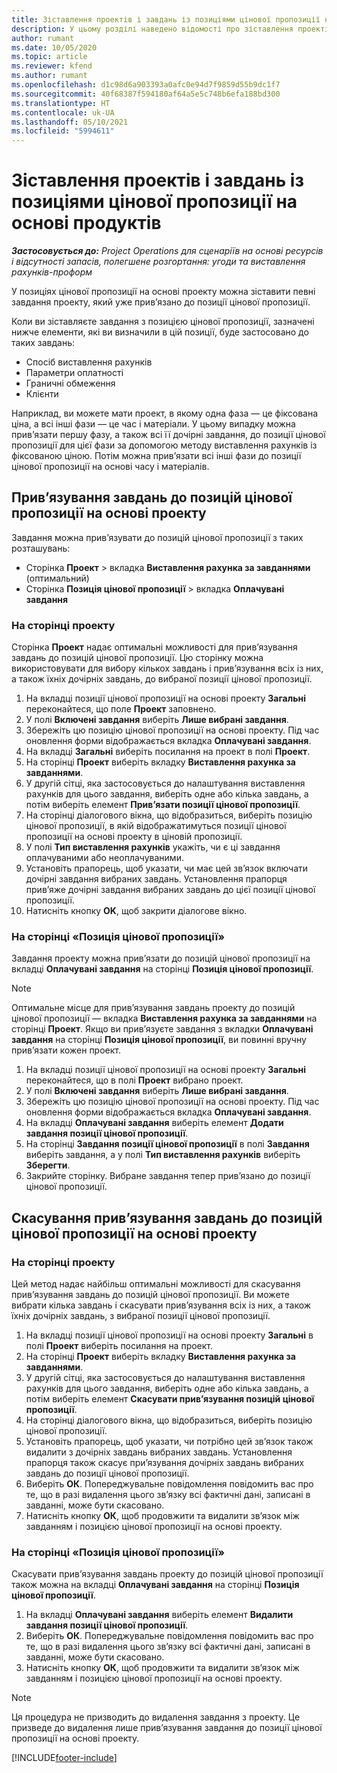 ```yaml
---
title: Зіставлення проектів і завдань із позиціями цінової пропозиції на основі продуктів
description: У цьому розділі наведено відомості про зіставлення проектів і завдань з позицією завдання на основі проекту.
author: rumant
ms.date: 10/05/2020
ms.topic: article
ms.reviewer: kfend
ms.author: rumant
ms.openlocfilehash: d1c98d6a903393a0afc0e94d7f9859d55b9dc1f7
ms.sourcegitcommit: 40f68387f594180af64a5e5c748b6efa188bd300
ms.translationtype: HT
ms.contentlocale: uk-UA
ms.lasthandoff: 05/10/2021
ms.locfileid: "5994611"
---
```

# <a name="map-projects-and-tasks-to-a-project-based-quote-line"></a>Зіставлення проектів і завдань із позиціями цінової пропозиції на основі продуктів

_**Застосовується до:** Project Operations для сценаріїв на основі ресурсів і відсутності запасів, полегшене розгортання: угоди та виставлення рахунків-проформ_

У позиціях цінової пропозиції на основі проекту можна зіставити певні завдання проекту, який уже прив’язано до позиції цінової пропозиції.

Коли ви зіставляєте завдання з позицією цінової пропозиції, зазначені нижче елементи, які ви визначили в цій позиції, буде застосовано до таких завдань:

- Спосіб виставлення рахунків
- Параметри оплатності
- Граничні обмеження
- Клієнти

Наприклад, ви можете мати проект, в якому одна фаза — це фіксована ціна, а всі інші фази — це час і матеріали. У цьому випадку можна прив’язати першу фазу, а також всі її дочірні завдання, до позиції цінової пропозиції для цієї фази за допомогою методу виставлення рахунків із фіксованою ціною. Потім можна прив’язати всі інші фази до позиції цінової пропозиції на основі часу і матеріалів.

## <a name="associate-tasks-to-project-based-quote-lines"></a>Прив’язування завдань до позицій цінової пропозиції на основі проекту

Завдання можна прив’язувати до позицій цінової пропозиції з таких розташувань:

- Сторінка **Проект** > вкладка **Виставлення рахунка за завданнями** (оптимальний)
- Сторінка **Позиція цінової пропозиції** > вкладка **Оплачувані завдання** 

### <a name="from-the-project-page"></a>На сторінці проекту

Сторінка **Проект** надає оптимальні можливості для прив’язування завдань до позицій цінової пропозиції. Цю сторінку можна використовувати для вибору кількох завдань і прив’язування всіх із них, а також їхніх дочірніх завдань, до вибраної позиції цінової пропозиції.

1. На вкладці позиції цінової пропозиції на основі проекту **Загальні** переконайтеся, що поле **Проект** заповнено.
2. У полі **Включені завдання** виберіть **Лише вибрані завдання**.
3. Збережіть цю позицію цінової пропозиції на основі проекту. Під час оновлення форми відображається вкладка **Оплачувані завдання**.
4. На вкладці **Загальні** виберіть посилання на проект в полі **Проект**.
5. На сторінці **Проект** виберіть вкладку **Виставлення рахунка за завданнями**.
6. У другій сітці, яка застосовується до налаштування виставлення рахунків для цього завдання, виберіть одне або кілька завдань, а потім виберіть елемент **Прив’язати позиції цінової пропозиції**.
7. На сторінці діалогового вікна, що відобразиться, виберіть позицію цінової пропозиції, в якій відображатимуться позиції цінової пропозиції на основі проекту в ціновій пропозиції.
8. У полі **Тип виставлення рахунків** укажіть, чи є ці завдання оплачуваними або неоплачуваними.
9. Установіть прапорець, щоб указати, чи має цей зв’язок включати дочірні завдання вибраних завдань. Установлення прапорця прив’яже дочірні завдання вибраних завдань до цієї позиції цінової пропозиції.
10. Натисніть кнопку **OK**, щоб закрити діалогове вікно.

### <a name="from-the-quote-line-page"></a>На сторінці «Позиція цінової пропозиції»

Завдання проекту можна прив’язати до позицій цінової пропозиції на вкладці **Оплачувані завдання** на сторінці **Позиція цінової пропозиції**.

>[!NOTE]
>Оптимальне місце для прив’язування завдань проекту до позицій цінової пропозиції — вкладка **Виставлення рахунка за завданнями** на сторінці **Проект**. Якщо ви прив’язуєте завдання з вкладки **Оплачувані завдання** на сторінці **Позиція цінової пропозиції**, ви повинні вручну прив’язати кожен проект.

1. На вкладці позиції цінової пропозиції на основі проекту **Загальні** переконайтеся, що в полі **Проект** вибрано проект.
2. У полі **Включені завдання** виберіть **Лише вибрані завдання**.
3. Збережіть цю позицію цінової пропозиції на основі проекту. Під час оновлення форми відображається вкладка **Оплачувані завдання**.
4. На вкладці **Оплачувані завдання** виберіть елемент **Додати завдання позиції цінової пропозиції**.
5. На сторінці **Завдання позиції цінової пропозиції** в полі **Завдання** виберіть завдання, а у полі **Тип виставлення рахунків** виберіть **Зберегти**. 
6. Закрийте сторінку. Вибране завдання тепер прив’язано до позиції цінової пропозиції.

## <a name="disassociate-tasks-from-projectbased-quote-lines"></a>Скасування прив’язування завдань до позицій цінової пропозиції на основі проекту

### <a name="from-the-project-page"></a>На сторінці проекту

Цей метод надає найбільш оптимальні можливості для скасування прив’язування завдань до позицій цінової пропозиції. Ви можете вибрати кілька завдань і скасувати прив’язування всіх із них, а також їхніх дочірніх завдань, з вибраної позиції цінової пропозиції.

1. На вкладці позиції цінової пропозиції на основі проекту **Загальні** в полі **Проект** виберіть посилання на проект.
2. На сторінці **Проект** виберіть вкладку **Виставлення рахунка за завданнями**.
3. У другій сітці, яка застосовується до налаштування виставлення рахунків для цього завдання, виберіть одне або кілька завдань, а потім виберіть елемент **Скасувати прив’язування позицій цінової пропозиції**.
4. На сторінці діалогового вікна, що відобразиться, виберіть позицію цінової пропозиції.
5. Установіть прапорець, щоб указати, чи потрібно цей зв’язок також видалити з дочірніх завдань вибраних завдань. Установлення прапорця також скасує при’язування дочірніх завдань вибраних завдань до позиції цінової пропозиції.
6. Виберіть **ОК**. Попереджувальне повідомлення повідомить вас про те, що в разі видалення цього зв’язку всі фактичні дані, записані в завданні, може бути скасовано. 
7. Натисніть кнопку **ОК**, щоб продовжити та видалити зв’язок між завданням і позицією цінової пропозиції на основі проекту.

### <a name="from-the-quote-line-page"></a>На сторінці «Позиція цінової пропозиції»

Скасувати прив’язування завдань проекту до позицій цінової пропозиції також можна на вкладці **Оплачувані завдання** на сторінці **Позиція цінової пропозиції**.

1. На вкладці **Оплачувані завдання** виберіть елемент **Видалити завдання позиції цінової пропозиції**.
2. Виберіть **ОК**. Попереджувальне повідомлення повідомить вас про те, що в разі видалення цього зв’язку всі фактичні дані, записані в завданні, може бути скасовано. 
3. Натисніть кнопку **ОК**, щоб продовжити та видалити зв’язок між завданням і позицією цінової пропозиції на основі проекту.

>[!NOTE]
> Ця процедура не призводить до видалення завдання з проекту. Це призведе до видалення лише прив’язування завдання до позиції цінової пропозиції на основі проекту.


[!INCLUDE[footer-include](../../includes/footer-banner.md)]